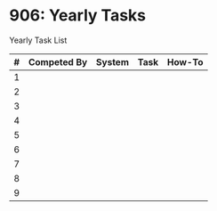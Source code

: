 # 906: Yearly Tasks

Yearly Task List

| # | Competed By | System | Task | How-To |
| --- | --- | --- | --- | --- |
| 1 |  |  |  |  |
| 2 |  |  |  |  |
| 3 |  |  |  |  |
| 4 |  |  |  |  |
| 5 |  |  |  |  |
| 6 |  |  |  |  |
| 7 |  |  |  |  |
| 8 |  |  |  |  |
| 9 |  |  |  |  |
